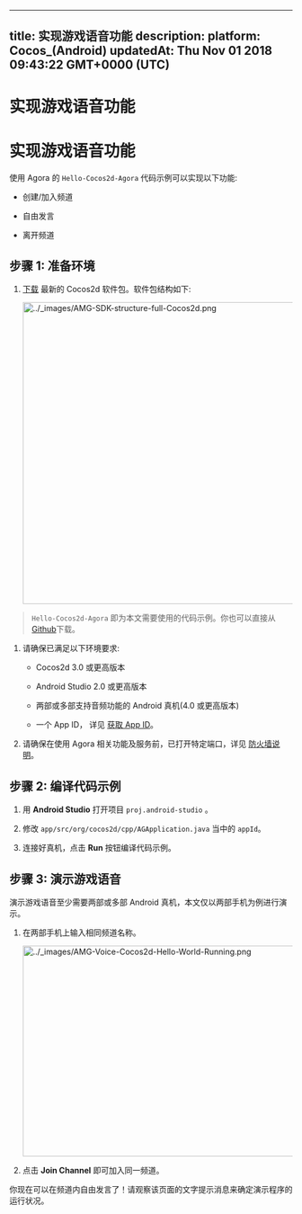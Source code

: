 
---
title: 实现游戏语音功能
description: 
platform: Cocos_(Android)
updatedAt: Thu Nov 01 2018 09:43:22 GMT+0000 (UTC)
---
# 实现游戏语音功能
# 实现游戏语音功能

使用 Agora 的 `Hello-Cocos2d-Agora` 代码示例可以实现以下功能:

-   创建/加入频道

-   自由发言

-   离开频道


## 步骤 1: 准备环境

1.  [下载](https://docs.agora.io/cn/Agora%20Platform/downloads) 最新的 Cocos2d 软件包。软件包结构如下:

    <img alt="../_images/AMG-SDK-structure-full-Cocos2d.png" src="https://web-cdn.agora.io/docs-files/cn/AMG-SDK-structure-full-Cocos2d.png" style="width: 587.0px; height: 537.0px;"/>

> `Hello-Cocos2d-Agora` 即为本文需要使用的代码示例。你也可以直接从 [Github](https://github.com/AgoraIO/Hello-Cocos2d-Agora/)下载。

1.  请确保已满足以下环境要求:

    -   Cocos2d 3.0 或更高版本

    -   Android Studio 2.0 或更高版本

    -   两部或多部支持音频功能的 Android 真机\(4.0 或更高版本\)

    -   一个 App ID， 详见 [获取 App ID](../../cn/Agora%20Platform/token.md)。

2.  请确保在使用 Agora 相关功能及服务前，已打开特定端口，详见 [防火墙说明](../../cn/Agora%20Platform/firewall.md)。


## 步骤 2: 编译代码示例

1.  用 **Android Studio** 打开项目 `proj.android-studio` 。

2.  修改 `app/src/org/cocos2d/cpp/AGApplication.java` 当中的 `appId`。

3.  连接好真机，点击 **Run** 按钮编译代码示例。

## 步骤 3: 演示游戏语音

演示游戏语音至少需要两部或多部 Android 真机，本文仅以两部手机为例进行演示。

1.  在两部手机上输入相同频道名称。

    <img alt="../_images/AMG-Voice-Cocos2d-Hello-World-Running.png" src="https://web-cdn.agora.io/docs-files/cn/AMG-Voice-Cocos2d-Hello-World-Running.png" style="width: 667.0px; height: 375.0px;"/>

2.  点击 **Join Channel** 即可加入同一频道。

你现在可以在频道内自由发言了！请观察该页面的文字提示消息来确定演示程序的运行状况。


